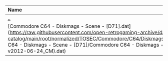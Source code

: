 |Name|Size|
|:---|---:|
|[..](../index.html)|DIR|
|[Commodore C64 - Diskmags - Scene - [D71].dat](https://raw.githubusercontent.com/open-retrogaming-archive/dat-catalog/main/root/normalized/TOSEC/Commodore/C64/Diskmags/Scene/[D71]/Commodore C64 - Diskmags - Scene - [D71]/Commodore C64 - Diskmags - Scene - [D71] (TOSEC-v2012-06-24_CM).dat)|867|
